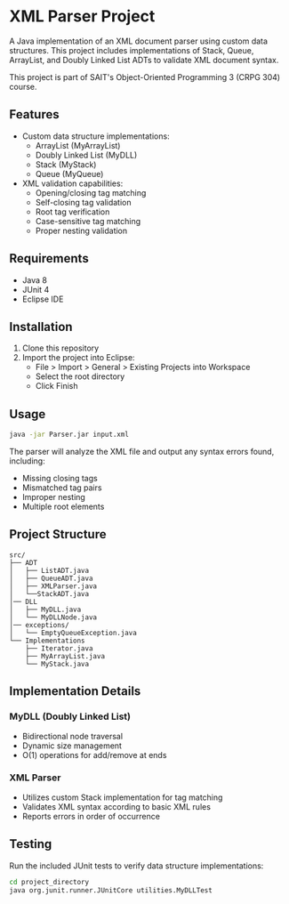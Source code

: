 # XML Parser Project

A Java implementation of an XML document parser using custom data structures. This project includes implementations of Stack, Queue, ArrayList, and Doubly Linked List ADTs to validate XML document syntax.

This project is part of SAIT's Object-Oriented Programming 3 (CRPG 304) course.

## Features

- Custom data structure implementations:
  - ArrayList (MyArrayList)
  - Doubly Linked List (MyDLL)
  - Stack (MyStack)
  - Queue (MyQueue)
- XML validation capabilities:
  - Opening/closing tag matching
  - Self-closing tag validation
  - Root tag verification
  - Case-sensitive tag matching
  - Proper nesting validation

## Requirements

- Java 8 
- JUnit 4
- Eclipse IDE

## Installation

1. Clone this repository
2. Import the project into Eclipse:
   - File > Import > General > Existing Projects into Workspace
   - Select the root directory
   - Click Finish

## Usage

```bash
java -jar Parser.jar input.xml
```

The parser will analyze the XML file and output any syntax errors found, including:
- Missing closing tags
- Mismatched tag pairs
- Improper nesting
- Multiple root elements

## Project Structure

```
src/
├── ADT
│   ├── ListADT.java
│   ├── QueueADT.java
│   ├── XMLParser.java
│   └──StackADT.java
│── DLL
│   ├── MyDLL.java
│   └── MyDLLNode.java
│── exceptions/
│   └── EmptyQueueException.java
└── Implementations
    ├── Iterator.java
    ├── MyArrayList.java
    └── MyStack.java

```

## Implementation Details

### MyDLL (Doubly Linked List)
- Bidirectional node traversal
- Dynamic size management
- O(1) operations for add/remove at ends

### XML Parser
- Utilizes custom Stack implementation for tag matching
- Validates XML syntax according to basic XML rules
- Reports errors in order of occurrence

## Testing

Run the included JUnit tests to verify data structure implementations:

```bash
cd project_directory
java org.junit.runner.JUnitCore utilities.MyDLLTest
```
